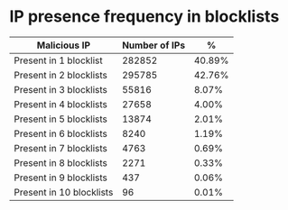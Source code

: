 # IP presence frequency in blocklists
| Malicious IP | Number of IPs | % |
|----|----|----|
| Present in 1 blocklist | 282852 | 40.89% |
| Present in 2 blocklists | 295785 | 42.76% |
| Present in 3 blocklists | 55816 | 8.07% |
| Present in 4 blocklists | 27658 | 4.00% |
| Present in 5 blocklists | 13874 | 2.01% |
| Present in 6 blocklists | 8240 | 1.19% |
| Present in 7 blocklists | 4763 | 0.69% |
| Present in 8 blocklists | 2271 | 0.33% |
| Present in 9 blocklists | 437 | 0.06% |
| Present in 10 blocklists | 96 | 0.01% |
